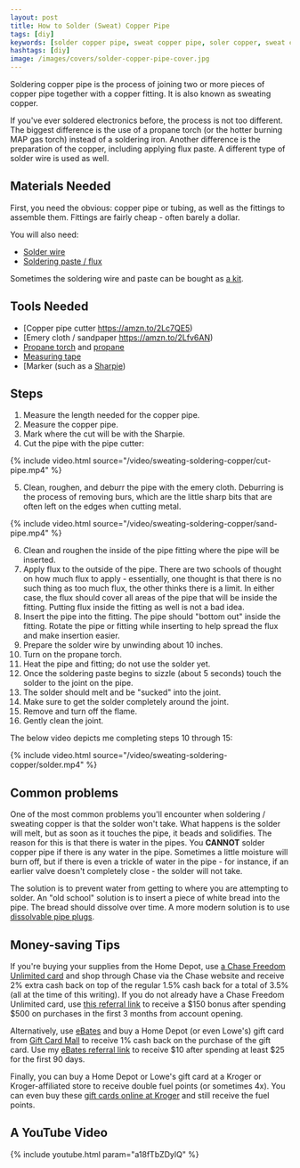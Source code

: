 ```yaml
---
layout: post
title: How to Solder (Sweat) Copper Pipe
tags: [diy]
keywords: [solder copper pipe, sweat copper pipe, soler copper, sweat copper]
hashtags: [diy]
image: /images/covers/solder-copper-pipe-cover.jpg
---
```


Soldering copper pipe is the process of joining two or more pieces of copper pipe together with a copper fitting. It is also known as sweating copper.

If you've ever soldered electronics before, the process is not too different. The biggest difference is the use of a propane torch (or the hotter burning MAP gas torch) instead of a soldering iron. Another difference is the preparation of the copper, including applying flux paste. A different type of solder wire is used as well.

## Materials Needed

First, you need the obvious: copper pipe or tubing, as well as the fittings to assemble them. Fittings are fairly cheap - often barely a dollar.

You will also need:

* [Solder wire](https://amzn.to/2LbWG1W)
* [Soldering paste / flux](https://amzn.to/2SIdNLl)

Sometimes the soldering wire and paste can be bought as [a kit](https://amzn.to/2Qvcrag).

## Tools Needed

* [Copper pipe cutter https://amzn.to/2Lc7QE5)
* [Emery cloth / sandpaper https://amzn.to/2Lfv6AN)
* [Propane torch](https://amzn.to/2EigMpZ) and [propane](https://amzn.to/2Lfgz8e)
* [Measuring tape](https://amzn.to/2LcgUIY)
* [Marker (such as a [Sharpie](https://amzn.to/2SIg6Ov)) 

## Steps

1. Measure the length needed for the copper pipe.
2. Measure the copper pipe.
3. Mark where the cut will be with the Sharpie.
4. Cut the pipe with the pipe cutter:

{% include video.html source="/video/sweating-soldering-copper/cut-pipe.mp4" %}

5. Clean, roughen, and deburr the pipe with the emery cloth. Deburring is the process of removing burs, which are the little sharp bits that are often left on the edges when cutting metal.

{% include video.html source="/video/sweating-soldering-copper/sand-pipe.mp4" %}

6. Clean and roughen the inside of the pipe fitting where the pipe will be inserted.
7. Apply flux to the outside of the pipe. There are two schools of thought on how much flux to apply - essentially, one thought is that there is no such thing as too much flux, the other thinks there is a limit. In either case, the flux should cover all areas of the pipe that will be inside the fitting. Putting flux inside the fitting as well is not a bad idea.
8. Insert the pipe into the fitting. The pipe should "bottom out" inside the fitting. Rotate the pipe or fitting while inserting to help spread the flux and make insertion easier.
9. Prepare the solder wire by unwinding about 10 inches.
10. Turn on the propane torch.
11. Heat the pipe and fitting; do not use the solder yet.
12. Once the soldering paste begins to sizzle (about 5 seconds) touch the solder to the joint on the pipe.
13. The solder should melt and be "sucked" into the joint.
14. Make sure to get the solder completely around the joint.
15. Remove and turn off the flame. 
16. Gently clean the joint.

The below video depicts me completing steps 10 through 15:

{% include video.html source="/video/sweating-soldering-copper/solder.mp4" %}

## Common problems

One of the most common problems you'll encounter when soldering / sweating copper is that the solder won't take. What happens is the solder will melt, but as soon as it touches the pipe, it beads and solidifies. The reason for this is that there is water in the pipes. You **CANNOT** solder copper pipe if there is any water in the pipe. Sometimes a little moisture will burn off, but if there is even a trickle of water in the pipe - for instance, if an earlier valve doesn't completely close - the solder will not take.

The solution is to prevent water from getting to where you are attempting to solder. An "old school" solution is to insert a piece of white bread into the pipe. The bread should dissolve over time. A more modern solution is to use [dissolvable pipe plugs](https://amzn.to/2QNuTdl).

## Money-saving Tips

If you're buying your supplies from the Home Depot, use [a Chase Freedom Unlimited card](https://hendrixjoseph.github.io/chase-freedom-unlimited/) and shop through Chase via the Chase website and receive 2% extra cash back on top of the regular 1.5% cash back for a total of 3.5% (all at the time of this writing). If you do not already have a Chase Freedom Unlimited card, use [this referral link](https://hendrixjoseph.github.io/chase-freedom-unlimited/) to receive a $150 bonus after spending $500 on purchases in the first 3 months from account opening.

Alternatively, use [eBates](https://hendrixjoseph.github.io/ebates/) and buy a Home Depot (or even Lowe's) gift card from [Gift Card Mall](https://www.giftcardmall.com/) to receive 1% cash back on the purchase of the gift card. Use my [eBates referral link](https://hendrixjoseph.github.io/ebates/) to receive $10 after spending at least $25 for the first 90 days.

Finally, you can buy a Home Depot or Lowe's gift card at a Kroger or Kroger-affiliated store to receive double fuel points (or sometimes 4x). You can even buy these [gift cards online at Kroger](https://giftcards.kroger.com/) and still receive the fuel points.

## A YouTube Video

{% include youtube.html param="a18fTbZDylQ" %}